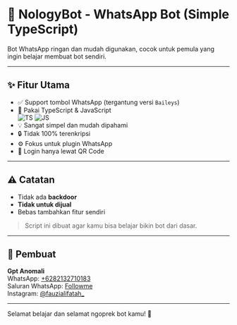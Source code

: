 # 🤖 NologyBot - WhatsApp Bot (Simple TypeScript)

Bot WhatsApp ringan dan mudah digunakan, cocok untuk pemula yang ingin belajar membuat bot sendiri.

---

## ✨ Fitur Utama

- ✅ Support tombol WhatsApp (tergantung versi `Baileys`)
- 🧠 Pakai TypeScript & JavaScript  
  ![TS](https://img.shields.io/badge/TypeScript-blue?logo=typescript) 
  ![JS](https://img.shields.io/badge/JavaScript-yellow?logo=javascript)
- 💡 Sangat simpel dan mudah dipahami
- 🔒 Tidak 100% terenkripsi
- ⚙️ Fokus untuk plugin WhatsApp
- 🔁 Login hanya lewat QR Code

---

## ⚠️ Catatan

- Tidak ada **backdoor**
- **Tidak untuk dijual**
- Bebas tambahkan fitur sendiri

> Script ini dibuat agar kamu bisa belajar bikin bot dari dasar.

---

## 👤 Pembuat

**Gpt Anomali**  
WhatsApp: [+6282132710183](https://wa.me/6282132710183)  
Saluran WhatsApp: [Followme](https://www.whatsapp.com/channel/0029VawsCnQ9mrGkOuburC1z?utm_medium=social&utm_source=heylink.me)  
Instagram: [@fauzialifatah_](https://instagram.com/fauzialifatah_)

---

Selamat belajar dan selamat ngoprek bot kamu! 🚀
